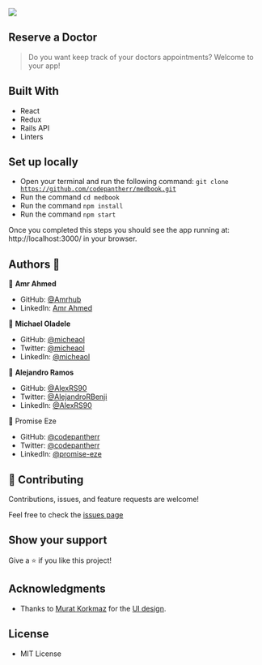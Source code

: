 ![](https://img.shields.io/badge/Microverse-blueviolet)

## Reserve a Doctor

> Do you want keep track of your doctors appointments? Welcome to your app!

 
## Built With

- React
- Redux
- Rails API
- Linters

## Set up locally

- Open your terminal and run the following command: <code>git clone https://github.com/codepantherr/medbook.git</code>
- Run the command <code>cd medbook</code>
- Run the command <code>npm install</code>
- Run the command <code>npm start</code>

Once you completed this steps you should see the app running at: http://localhost:3000/ in your browser.

## Authors 👤

👤 **Amr Ahmed**

- GitHub: [@Amrhub](https://github.com/Amrhub/)
- LinkedIn: [Amr Ahmed](https://www.linkedin.com/in/amr-abdelrehim-ahmed/)

👤 **Michael Oladele**

- GitHub: [@micheaol](https://github.com/micheaol)
- Twitter: [@micheaol](https://twitter.com/micheaol)
- LinkedIn: [@micheaol](https://www.linkedin.com/in/micheaol/)

👤 **Alejandro Ramos**

- GitHub: [@AlexRS90](https://github.com/AlexRS90)
- Twitter: [@AlejandroRBenji](https://twitter.com/AlejandroRBenji)
- LinkedIn: [@AlexRS90](https://www.linkedin.com/in/AlexRS90/)

👤 Promise Eze

- GitHub: [@codepantherr](https://github.com/codepantherr)<br>
- Twitter: [@codepantherr](https://twitter.com/codepantherr)<br>
- LinkedIn: [@promise-eze](https://www.linkedin.com/in/promise-eze/)<br>

## 🤝 Contributing

Contributions, issues, and feature requests are welcome!

Feel free to check the [issues page](https://github.com/AlexRS90/space-travelers/issues)

## Show your support

Give a ⭐️ if you like this project!

## Acknowledgments

- Thanks to [Murat Korkmaz](https://www.behance.net/muratk) for the [UI design](https://www.behance.net/gallery/26425031/Vespa-Responsive-Redesign).

## License

- MIT License
